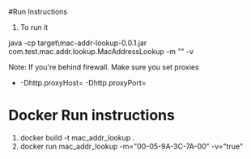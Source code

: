 #Run Instructions

1) To run it

java -cp target\mac-addr-lookup-0.0.1.jar com.test.mac.addr.lookup.MacAddressLookup -m "<MAC ADDRESS INPUT>" -v

Note: If you're behind firewall. Make sure you set proxies

* -Dhttp.proxyHost=<proxy host> -Dhttp.proxyPort=<proxy port>

# Docker Run instructions

1) docker build -t mac_addr_lookup .
2) docker run mac_addr_lookup -m="00-05-9A-3C-7A-00" -v="true"